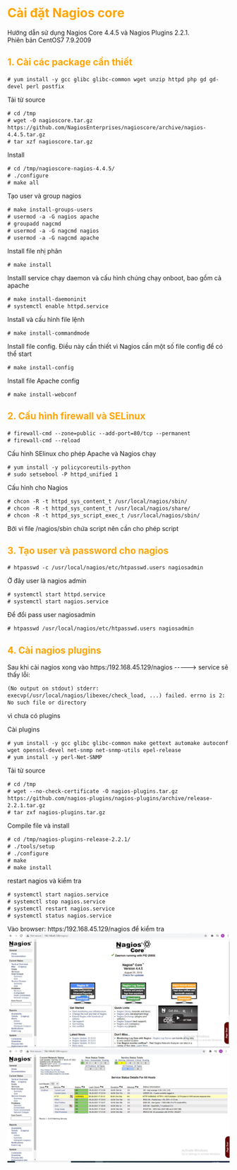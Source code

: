 <h1 style="color:orange">Cài đặt Nagios core</h1>
Hướng dẫn sử dụng Nagios Core 4.4.5 và Nagios Plugins 2.2.1.<br>
Phiên bản CentOS7 7.9.2009
<h2 style="color:orange">1. Cài các package cần thiết</h2>

    # yum install -y gcc glibc glibc-common wget unzip httpd php gd gd-devel perl postfix

Tải từ source

    # cd /tmp
    # wget -O nagioscore.tar.gz https://github.com/NagiosEnterprises/nagioscore/archive/nagios-4.4.5.tar.gz
    # tar xzf nagioscore.tar.gz
Install

    # cd /tmp/nagioscore-nagios-4.4.5/
    # ./configure
    # make all
Tạo user và group nagios

    # make install-groups-users
    # usermod -a -G nagios apache
    # groupadd nagcmd
    # usermod -a -G nagcmd nagios
    # usermod -a -G nagcmd apache
Install file nhị phân

    # make install
Installl service chạy daemon và cấu hình chúng chạy onboot, bao gồm cả apache

    # make install-daemoninit
    # systemctl enable httpd.service
Install và cấu hình file lệnh

    # make install-commandmode
Install file config. Điều này cần thiết vì Nagios cần một số file config để có thể start

    # make install-config
Install file Apache config

    # make install-webconf
<h2 style="color:orange">2. Cấu hình firewall và SELinux</h2>

    # firewall-cmd --zone=public --add-port=80/tcp --permanent
    # firewall-cmd --reload
Cấu hình SElinux cho phép Apache và Nagios chạy

    # yum install -y policycoreutils-python
    ​# sudo setsebool -P httpd_unified 1
Cấu hình cho Nagios

    # chcon -R -t httpd_sys_content_t /usr/local/nagios/sbin/
    # chcon -R -t httpd_sys_content_t /usr/local/nagios/share/
    # chcon -R -t httpd_sys_script_exec_t /usr/local/nagios/sbin/
Bởi vì file /nagios/sbin chứa script nên cần cho phép script
<h2 style="color:orange">3. Tạo user và password cho nagios</h2>

    # htpasswd -c /usr/local/nagios/etc/htpasswd.users nagiosadmin
Ở đây user là nagios admin

    # systemctl start httpd.service
    # systemctl start nagios.service
Để đổi pass user nagiosadmin

    # htpasswd /usr/local/nagios/etc/htpasswd.users nagiosadmin
<h2 style="color:orange">4. Cài nagios plugins</h2>
Sau khi cài nagios xong vào https:/192.168.45.129/nagios -----> service sẽ thấy lỗi:

    (No output on stdout) stderr: execvp(/usr/local/nagios/libexec/check_load, ...) failed. errno is 2: No such file or directory
vì chưa có plugins

Cài plugins

    # yum install -y gcc glibc glibc-common make gettext automake autoconf wget openssl-devel net-snmp net-snmp-utils epel-release
    # yum install -y perl-Net-SNMP
Tải từ source

    # cd /tmp
    # wget --no-check-certificate -O nagios-plugins.tar.gz https://github.com/nagios-plugins/nagios-plugins/archive/release-2.2.1.tar.gz
    # tar zxf nagios-plugins.tar.gz
Compile file và install

    # cd /tmp/nagios-plugins-release-2.2.1/
    # ./tools/setup
    # ./configure
    # make
    # make install
restart nagios và kiểm tra

    # systemctl start nagios.service
    # systemctl stop nagios.service
    # systemctl restart nagios.service
    # systemctl status nagios.service

Vào browser: https:/192.168.45.129/nagios để kiểm tra
![nagios-install1](../img/nagios-install1.JPG)<br>
![nagios-install2](../img/nagios-install2.JPG)<br>